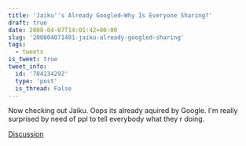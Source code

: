 ```yaml
---
title: 'Jaiku''s Already Googled—Why Is Everyone Sharing?'
draft: true
date: 2008-04-07T14:01:42+00:00
slug: '200804071401-jaiku-already-googled-sharing'
tags:
  - tweets
is_tweet: true
tweet_info:
  id: '784234292'
  type: 'post'
  is_thread: False
---
```




Now checking out Jaiku. Oops its already aquired by Google. I'm really surprised by need of ppl to tell everybody what they r doing.

[Discussion](https://x.com/sytelus/status/784234292)
